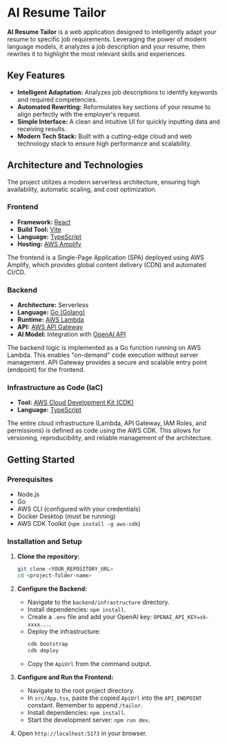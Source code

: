 # AI Resume Tailor

**AI Resume Tailor** is a web application designed to intelligently adapt your resume to specific job requirements. Leveraging the power of modern language models, it analyzes a job description and your resume, then rewrites it to highlight the most relevant skills and experiences.

## Key Features

-   **Intelligent Adaptation:** Analyzes job descriptions to identify keywords and required competencies.
-   **Automated Rewriting:** Reformulates key sections of your resume to align perfectly with the employer's request.
-   **Simple Interface:** A clean and intuitive UI for quickly inputting data and receiving results.
-   **Modern Tech Stack:** Built with a cutting-edge cloud and web technology stack to ensure high performance and scalability.

## Architecture and Technologies

The project utilizes a modern serverless architecture, ensuring high availability, automatic scaling, and cost optimization.

### Frontend

-   **Framework:** [React](https://react.dev/)
-   **Build Tool:** [Vite](https://vitejs.dev/)
-   **Language:** [TypeScript](https://www.typescriptlang.org/)
-   **Hosting:** [AWS Amplify](https://aws.amazon.com/amplify/)

The frontend is a Single-Page Application (SPA) deployed using AWS Amplify, which provides global content delivery (CDN) and automated CI/CD.

### Backend

-   **Architecture:** Serverless
-   **Language:** [Go (Golang)](https://go.dev/)
-   **Runtime:** [AWS Lambda](https://aws.amazon.com/lambda/)
-   **API:** [AWS API Gateway](https://aws.amazon.com/api-gateway/)
-   **AI Model:** Integration with [OpenAI API](https://platform.openai.com/docs/overview)

The backend logic is implemented as a Go function running on AWS Lambda. This enables "on-demand" code execution without server management. API Gateway provides a secure and scalable entry point (endpoint) for the frontend.

### Infrastructure as Code (IaC)

-   **Tool:** [AWS Cloud Development Kit (CDK)](https://aws.amazon.com/cdk/)
-   **Language:** [TypeScript](https://www.typescriptlang.org/)

The entire cloud infrastructure (Lambda, API Gateway, IAM Roles, and permissions) is defined as code using the AWS CDK. This allows for versioning, reproducibility, and reliable management of the architecture.

## Getting Started

### Prerequisites

-   Node.js
-   Go
-   AWS CLI (configured with your credentials)
-   Docker Desktop (must be running)
-   AWS CDK Toolkit (`npm install -g aws-cdk`)

### Installation and Setup

1.  **Clone the repository:**
    ```sh
    git clone <YOUR_REPOSITORY_URL>
    cd <project-folder-name>
    ```

2.  **Configure the Backend:**
    -   Navigate to the `backend/infrastructure` directory.
    -   Install dependencies: `npm install`.
    -   Create a `.env` file and add your OpenAI key: `OPENAI_API_KEY=sk-xxxx...`.
    -   Deploy the infrastructure:
        ```sh
        cdk bootstrap
        cdk deploy
        ```
    -   Copy the `ApiUrl` from the command output.

3.  **Configure and Run the Frontend:**
    -   Navigate to the root project directory.
    -   In `src/App.tsx`, paste the copied `ApiUrl` into the `API_ENDPOINT` constant. Remember to append `/tailor`.
    -   Install dependencies: `npm install`.
    -   Start the development server: `npm run dev`.

4.  Open `http://localhost:5173` in your browser.